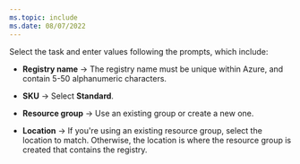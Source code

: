 ```yaml
---
ms.topic: include
ms.date: 08/07/2022
---
```


Select the task and enter values following the prompts, which include:

* **Registry name** &rarr; The registry name must be unique within Azure, and contain 5-50 alphanumeric characters. 

* **SKU** &rarr; Select **Standard**.

* **Resource group** &rarr; Use an existing group or create a new one.

* **Location** &rarr; If you're using an existing resource group, select the location to match. Otherwise, the location is where the resource group is created that contains the registry. 
